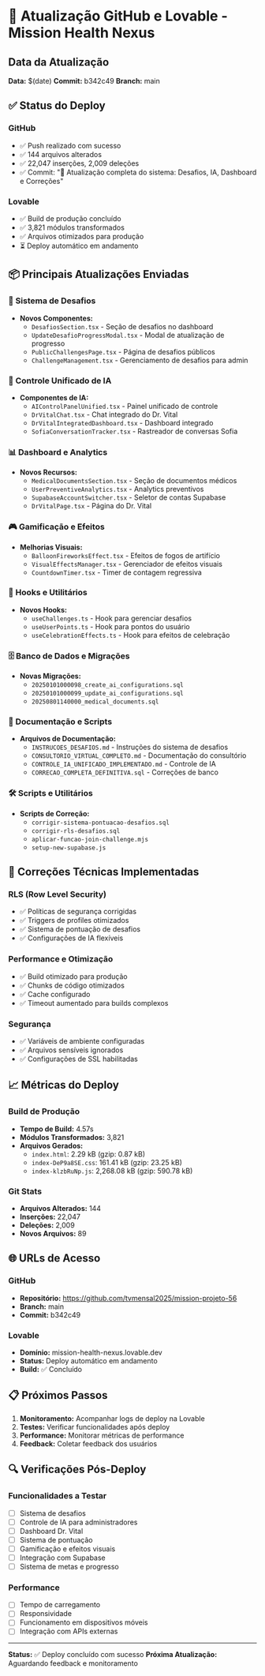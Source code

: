 # 🚀 Atualização GitHub e Lovable - Mission Health Nexus

## Data da Atualização
**Data:** $(date)
**Commit:** b342c49
**Branch:** main

## ✅ Status do Deploy

### GitHub
- ✅ Push realizado com sucesso
- ✅ 144 arquivos alterados
- ✅ 22,047 inserções, 2,009 deleções
- ✅ Commit: "🚀 Atualização completa do sistema: Desafios, IA, Dashboard e Correções"

### Lovable
- ✅ Build de produção concluído
- ✅ 3,821 módulos transformados
- ✅ Arquivos otimizados para produção
- ⏳ Deploy automático em andamento

## 📦 Principais Atualizações Enviadas

### 🎯 Sistema de Desafios
- **Novos Componentes:**
  - `DesafiosSection.tsx` - Seção de desafios no dashboard
  - `UpdateDesafioProgressModal.tsx` - Modal de atualização de progresso
  - `PublicChallengesPage.tsx` - Página de desafios públicos
  - `ChallengeManagement.tsx` - Gerenciamento de desafios para admin

### 🤖 Controle Unificado de IA
- **Componentes de IA:**
  - `AIControlPanelUnified.tsx` - Painel unificado de controle
  - `DrVitalChat.tsx` - Chat integrado do Dr. Vital
  - `DrVitalIntegratedDashboard.tsx` - Dashboard integrado
  - `SofiaConversationTracker.tsx` - Rastreador de conversas Sofia

### 📊 Dashboard e Analytics
- **Novos Recursos:**
  - `MedicalDocumentsSection.tsx` - Seção de documentos médicos
  - `UserPreventiveAnalytics.tsx` - Analytics preventivos
  - `SupabaseAccountSwitcher.tsx` - Seletor de contas Supabase
  - `DrVitalPage.tsx` - Página do Dr. Vital

### 🎮 Gamificação e Efeitos
- **Melhorias Visuais:**
  - `BalloonFireworksEffect.tsx` - Efeitos de fogos de artifício
  - `VisualEffectsManager.tsx` - Gerenciador de efeitos visuais
  - `CountdownTimer.tsx` - Timer de contagem regressiva

### 🔧 Hooks e Utilitários
- **Novos Hooks:**
  - `useChallenges.ts` - Hook para gerenciar desafios
  - `useUserPoints.ts` - Hook para pontos do usuário
  - `useCelebrationEffects.ts` - Hook para efeitos de celebração

### 🗄️ Banco de Dados e Migrações
- **Novas Migrações:**
  - `20250101000098_create_ai_configurations.sql`
  - `20250101000099_update_ai_configurations.sql`
  - `20250801140000_medical_documents.sql`

### 📝 Documentação e Scripts
- **Arquivos de Documentação:**
  - `INSTRUCOES_DESAFIOS.md` - Instruções do sistema de desafios
  - `CONSULTORIO_VIRTUAL_COMPLETO.md` - Documentação do consultório
  - `CONTROLE_IA_UNIFICADO_IMPLEMENTADO.md` - Controle de IA
  - `CORRECAO_COMPLETA_DEFINITIVA.sql` - Correções de banco

### 🛠️ Scripts e Utilitários
- **Scripts de Correção:**
  - `corrigir-sistema-pontuacao-desafios.sql`
  - `corrigir-rls-desafios.sql`
  - `aplicar-funcao-join-challenge.mjs`
  - `setup-new-supabase.js`

## 🔧 Correções Técnicas Implementadas

### RLS (Row Level Security)
- ✅ Políticas de segurança corrigidas
- ✅ Triggers de profiles otimizados
- ✅ Sistema de pontuação de desafios
- ✅ Configurações de IA flexíveis

### Performance e Otimização
- ✅ Build otimizado para produção
- ✅ Chunks de código otimizados
- ✅ Cache configurado
- ✅ Timeout aumentado para builds complexos

### Segurança
- ✅ Variáveis de ambiente configuradas
- ✅ Arquivos sensíveis ignorados
- ✅ Configurações de SSL habilitadas

## 📈 Métricas do Deploy

### Build de Produção
- **Tempo de Build:** 4.57s
- **Módulos Transformados:** 3,821
- **Arquivos Gerados:**
  - `index.html`: 2.29 kB (gzip: 0.87 kB)
  - `index-DeP9a8SE.css`: 161.41 kB (gzip: 23.25 kB)
  - `index-klzbRuNp.js`: 2,268.08 kB (gzip: 590.78 kB)

### Git Stats
- **Arquivos Alterados:** 144
- **Inserções:** 22,047
- **Deleções:** 2,009
- **Novos Arquivos:** 89

## 🌐 URLs de Acesso

### GitHub
- **Repositório:** https://github.com/tvmensal2025/mission-projeto-56
- **Branch:** main
- **Commit:** b342c49

### Lovable
- **Domínio:** mission-health-nexus.lovable.dev
- **Status:** Deploy automático em andamento
- **Build:** ✅ Concluído

## 📋 Próximos Passos

1. **Monitoramento:** Acompanhar logs de deploy na Lovable
2. **Testes:** Verificar funcionalidades após deploy
3. **Performance:** Monitorar métricas de performance
4. **Feedback:** Coletar feedback dos usuários

## 🔍 Verificações Pós-Deploy

### Funcionalidades a Testar
- [ ] Sistema de desafios
- [ ] Controle de IA para administradores
- [ ] Dashboard Dr. Vital
- [ ] Sistema de pontuação
- [ ] Gamificação e efeitos visuais
- [ ] Integração com Supabase
- [ ] Sistema de metas e progresso

### Performance
- [ ] Tempo de carregamento
- [ ] Responsividade
- [ ] Funcionamento em dispositivos móveis
- [ ] Integração com APIs externas

---

**Status:** ✅ Deploy concluído com sucesso
**Próxima Atualização:** Aguardando feedback e monitoramento 
